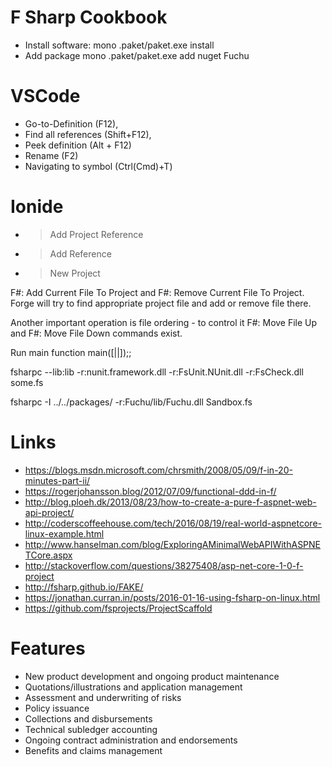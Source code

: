 # F Sharp Cookbook
 * Install software: mono .paket/paket.exe install
 * Add package mono .paket/paket.exe add nuget Fuchu


# VSCode
 * Go-to-Definition (F12), 
 * Find all references (Shift+F12), 
 * Peek definition (Alt + F12)
 * Rename (F2) 
 * Navigating to symbol (Ctrl(Cmd)+T)

# Ionide
 * > Add Project Reference
 * > Add Reference
 * > New Project

  F#: Add Current File To Project and F#: Remove Current File To Project. Forge will try to find appropriate project file and add or remove file there.

Another important operation is file ordering - to control it F#: Move File Up and F#: Move File Down commands exist.

Run main function main([||]);;

fsharpc --lib:lib -r:nunit.framework.dll -r:FsUnit.NUnit.dll -r:FsCheck.dll some.fs

fsharpc -I ../../packages/ -r:Fuchu/lib/Fuchu.dll Sandbox.fs

# Links
 * https://blogs.msdn.microsoft.com/chrsmith/2008/05/09/f-in-20-minutes-part-ii/ 
 * https://rogerjohansson.blog/2012/07/09/functional-ddd-in-f/
 * http://blog.ploeh.dk/2013/08/23/how-to-create-a-pure-f-aspnet-web-api-project/
 * http://coderscoffeehouse.com/tech/2016/08/19/real-world-aspnetcore-linux-example.html
 * http://www.hanselman.com/blog/ExploringAMinimalWebAPIWithASPNETCore.aspx
 * http://stackoverflow.com/questions/38275408/asp-net-core-1-0-f-project
 * http://fsharp.github.io/FAKE/
 * https://jonathan.curran.in/posts/2016-01-16-using-fsharp-on-linux.html
 * https://github.com/fsprojects/ProjectScaffold

# Features

 * New product development and ongoing product maintenance 
 * Quotations/illustrations and application management 
 * Assessment and underwriting of risks
 * Policy issuance
 * Collections and disbursements
 * Technical subledger accounting
 * Ongoing contract administration and endorsements 
 * Benefits and claims management
